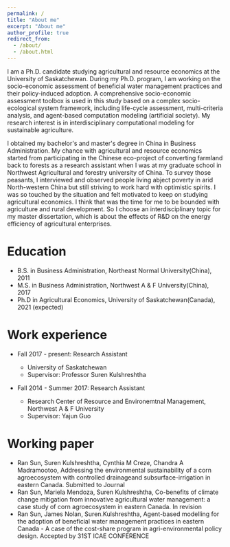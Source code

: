 ```yaml
---
permalink: /
title: "About me"
excerpt: "About me"
author_profile: true
redirect_from: 
  - /about/
  - /about.html
---
```


I am a Ph.D. candidate studying agricultural and resource economics at the University of Saskatchewan. During my Ph.D. program, I am working on the socio-economic assessment of beneficial water management practices and their policy-induced adoption. A comprehensive socio-economic assessment toolbox is used in this study based on a complex socio-ecological system framework, including life-cycle assessment, multi-criteria analysis, and agent-based computation modeling (artificial society). My research interest is in interdisciplinary computational modeling for sustainable agriculture.

I obtained my bachelor's and master's degree in China in Business Administration. My chance with agricultural and resource economics started from participating in the Chinese eco-project of converting farmland back to forests as a research assistant when I was at my graduate school in Northwest Agricultural and forestry university of China. To survey those peasants, I interviewed and observed people living abject poverty in arid North-western China but still striving to work hard with optimistic spirits. I was so touched by the situation and felt motivated to keep on studying agricultural economics. I think that was the time for me to be bounded with agriculture and rural development. So I choose an interdisciplinary topic for my master dissertation, which is about the effects of R&D on the energy efficiency of agricultural enterprises.


Education
======
* B.S. in Business Administration, Northeast Normal University(China), 2011
* M.S. in Business Administration, Northwest A & F University(China), 2017
* Ph.D in Agricultural Economics, University of Saskatchewan(Canada), 2021 (expected)

Work experience 
======
* Fall 2017 - present: Research Assistant
  * University of Saskatchewan
  * Supervisor: Professor Suren Kulshreshtha 

* Fall 2014 - Summer 2017: Research Assistant
  * Research Center of Resource and Environemtnal Management, Northwest A & F University
  * Supervisor: Yajun Guo
  
Working paper
======
* Ran Sun, Suren Kulshreshtha, Cynthia M Creze, Chandra A Madramootoo, Addressing the environmental sustainability of a corn agroecosystem with controlled drainageand subsurface-irrigation in eastern Canada. Submitted to Journal
* Ran Sun, Mariela Mendoza, Suren Kulshreshtha, Co-benefits of climate change mitigation from innovative agricultural water management: a case study of corn agroecosystem in eastern Canada. In revision
* Ran Sun, James Nolan, Suren.Kulshreshtha, Agent-based modelling for the adoption of beneficial water management practices in eastern Canada - A case of the cost-share program in agri-environmental policy design. Accepted by 31ST ICAE CONFERENCE


